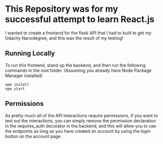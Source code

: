 # This Repository was for my successful attempt to learn React.js
I wanted to create a frontend for the flask API that I had to built to get my Udacity Nanodegree, and this was the result of my testing!
## Running Locally
To run this frontend, stand up the backend, and then run the following commands in the root folder. (Assuming you already have Node Package Manager installed)
```
npm install
npm start
```
## Permissions
As pretty much all of the API Interactions require permissions, if you want to test out the interactions, you can simply remove the permission declaration in the requires_auth decorator in the backend, and this will allow you to use the endpoints as long as you have created an account by using the login button on the account page